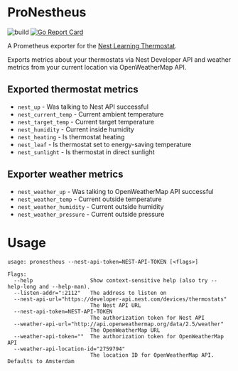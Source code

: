 # ProNestheus

![build](https://github.com/grdl/pronestheus/workflows/build/badge.svg)
[![Go Report Card](https://goreportcard.com/badge/github.com/grdl/pronestheus)](https://goreportcard.com/report/github.com/grdl/pronestheus)


A Prometheus exporter for the [Nest Learning Thermostat](https://nest.com/).

Exports metrics about your thermostats via Nest Developer API and weather metrics from your current location via OpenWeatherMap API. 

## Exported thermostat metrics

- `nest_up` - Was talking to Nest API successful
- `nest_current_temp` - Current ambient temperature
- `nest_target_temp` - Current target temperature
- `nest_humidity` - Current inside humidity
- `nest_heating` - Is thermostat heating
- `nest_leaf` - Is thermostat set to energy-saving temperature
- `nest_sunlight` - Is thermostat in direct sunlight

## Exporter weather metrics

- `nest_weather_up` - Was talking to OpenWeatherMap API successful
- `nest_weather_temp` - Current outside temperature
- `nest_weather_humidity` - Current outside humidity
- `nest_weather_pressure` - Current outside pressure


# Usage
```
usage: pronestheus --nest-api-token=NEST-API-TOKEN [<flags>]

Flags:
  --help                  Show context-sensitive help (also try --help-long and --help-man).
  --listen-addr=":2112"   The address to listen on
  --nest-api-url="https://developer-api.nest.com/devices/thermostats"
                          The Nest API URL
  --nest-api-token=NEST-API-TOKEN
                          The authorization token for Nest API
  --weather-api-url="http://api.openweathermap.org/data/2.5/weather"
                          The OpenWeatherMap URL
  --weather-api-token=""  The authorization token for OpenWeatherMap API
  --weather-api-location-id="2759794"
                          The location ID for OpenWeatherMap API. Defaults to Amsterdam
```